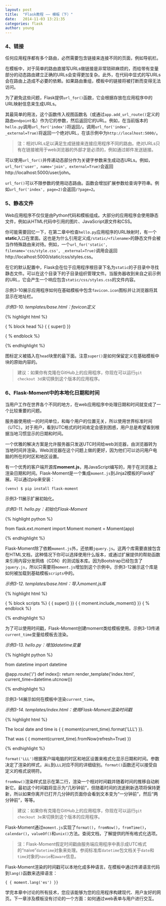 ```yaml
---
layout: post
title:  "Flask教程 —— 模板（下）"
date:   2014-11-03 13:21:35
categories: flask
author: young
---
```


### 4、链接

任何应用程序都有多个路由，必然需要包含链接来连接不同的页面，例如导航栏。

在模板中，对于简单的路由直接写URLs做链接是非常琐碎麻烦的，而给带有变量部分的动态路由建立正确的URLs会变得更加复杂。此外，在代码中显式的写URLs会在路由上造成不必要的依赖。如果路由重组，模板中的链接将被打断而变得无法访问。

为了避免这些问题，Flask提供`url_for()`函数，它会根据存放在应用程序中的URL映射信息来生成URLs。

其最简单的用法，这个函数传入视图函数名（或通过`app.add_url_route()`定义的路由`endpoint`名）作为它的参数，然后返回它的URL。例如，在当前版本的`hello.py`调用`url_for('index')`将返回`/`。调用`url_for('index', _external=True)`将返回一个绝对URL，在该示例中为`http://localhost:5000/`。

>注：相对URLs足以满足生成链接来连接应用程序不同的路由。绝对URLs只有在链接被用于web浏览器的外部才是必须的，例如通过邮件发送链接。

可以使用`url_for()`并传递动态部分作为关键字参数来生成动态URLs。例如，`url_for('user', name='join', external=True)`会返回http://localhost:5000/user/john。

`url_for()`可以不限参数的使用动态路由。函数会增加扩展参数给查询字符串。例如`url_for('index', page=2)`会返回`/?page=2`。

### 5、静态文件

Web应用程序不仅仅是由Python代码和模板组成。大部分的应用程序会使用静态文件，例如从HTML代码中引用的图片、JavaScript源文件和CSS。

你可能需要回忆一下，在第二章中检查`hello.py`应用程序的URL映射时，有一个**static**入口在里面。这也是为什么引用定义成`/static/<filename>`的静态文件会被当作特殊路由来对待。例如，一个`url_for('static', filename='css/style.css', _external=True)`调用会返回http://localhost:5000/static/css/styles.css。

在它的默认配置中，Flask会在位于应用程序根目录下名为`static`的子目录中寻找静态文件。可以在这个目录下的子目录组织管理文件。当服务器收到来自之前示例的URL，它会产生一个响应包含`static/css/styles.css`的文件内容。

示例3-10展示应用程序如何在基础模板中包含`favicon.icon`图标并让浏览器将其显示在地址栏。

_示例3-10. templates/base.html：favicon定义_

{% highlight html %}

{ % block head %}
{ { super() }}
<link rel="shortcut icon" href="{ { url_for('static', filename = 'favicon.ico') }}"
type="image/x-icon">
<link rel="icon" href="{ { url_for('static', filename = 'favicon.ico') }}"
type="image/x-icon"> 
{ % endblock %}

{% endhighlight %}

图标定义被插入在`head`块里的最下面。注意`super()`是如何保留定义在基础模板中块的原始内容的。

>建议：如果你有克隆在GitHub上的应用程序，你现在可以运行`git checkout 3d`来切换到这个版本的应用程序。

### 6、Flask-Moment中的本地化日期和时间

当用户工作在世界各个不同的地方，在web应用程序中处理日期和时间就变成了一个比较重要的问题。

服务器使用统一的时间单位，和每个用户的位置无关，所以使用世界标准时间（UTC）。对于用户，看到UTC格式的时间肯定会感到困惑，用户总是希望看到根据当地习惯显示的日期和时间。

一个优雅的解决方案是允许服务器只发送UTC时间给web浏览器，由浏览器转为当地时间并渲染。Web浏览器在这个问题上做的更好，因为他们可以访问用户电脑的所在的时区和地区设置。

有一个优秀的客户端开源库**moment.js**，用JavaScript编写的，用于在浏览器上渲染日期和时间。Flask-Moment是一个集成`moment.js`到Jinja2模板的Flask扩展。可以通过pip来安装：
    
    (venv) $ pip install flask-moment

示例3-11展示扩展初始化。

_示例3-11. hello.py：初始化Flask-Moment_

{% highlight python %}

from flask.ext.moment import Moment
moment = Moment(app)

{% endhighlight %}

Flask-Moment除了依赖`moment.js`外，还依赖`jquery.js`。这两个库需要直接包含在HTML文档，这种情况下你可以选择使用什么版本，或通过扩展提供的帮助函数来引用内容分发网络（CDN）的测试版本库。因为Bootstrap已经包含了`jquery.js`，所以只需要将`moment.js`增加到这个示例中。示例3-12展示这个库是如何被加载到基础模板`scripts`中的。

_示例3-12. templates/base.html：导入moment.js库_

{% highlight html %}

{ % block scripts %}
{ { super() }}
{ { moment.include_moment() }}
{ % endblock %}

{% endhighlight %}

为了可以使用时间戳，Flask-Moment创建moment类给模板使用。示例3-13传递`current_time`变量给模板去渲染。

_示例3-13. hello.py：增加datetime变量_

{% highlight python %}

from datetime import datetime

@app.route('/') 
def index():
    return render_template('index.html', current_time=datetime.utcnow())

{% endhighlight %}

示例3-14展示如何在模板中渲染`current_time`。

_示例3-14. templates/index.html：使用Flask-Moment渲染时间戳_

{% highlight html %}

<p>The local date and time is { { moment(current_time).format('LLL') }}.</p>
<p>That was { { moment(current_time).fromNow(refresh=True) }}</p>

{% endhighlight %}

`format('LLL')`根据客户端电脑的时区和地区设置来格式化显示日期和时间。参数决定了渲染的样式，从`L`到`LLL`对应不同的详细级别。`format()`函数还可以接受自定义的格式说明符。

`fromNow()`渲染样式显示在第二行，渲染一个相对时间戳并随着时间的推移自动刷新它。最初这个时间戳将显示为“几秒钟前”，但随着时间的流逝刷新选项将保持更新，所以如果你离开已打开几分钟的页面你会看到文本变为“一分钟前”，然后“两分钟前”，等等。

>建议：如果你有克隆在GitHub上的应用程序，你现在可以运行`git checkout 3e`来切换到这个版本的应用程序。

Flask-Moment通过`moment.js`实现了`format()`，`fromNow()`，`fromTime()`， `calendar()`，`valueOf()`和`unix()`方法。查阅文档，了解提供的所有格式化选项。

>注：Flask-Moment假定时间戳由服务端应用程序中表示成UTC格式的“naive”`datetime`对象来处理。参阅标准库`datetime`包文档关于`date`和`time`对象的`navie`和`aware`信息。

Flask-Moment渲染的时间戳可以本地化成多种语言。在模板中通过传递语言代码到`lang()`函数来选择语言：

    { { moment.lang('es') }}

学完本章中讨论的所有技术，您应该能够为您的应用程序构建现代、用户友好的网页。下一章涉及模板没有讨论的一个方面：如何通过web表单与用户进行交互。
























